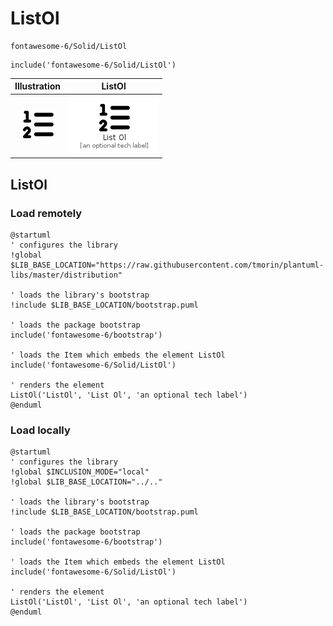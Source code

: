 # ListOl


```text
fontawesome-6/Solid/ListOl
```

```text
include('fontawesome-6/Solid/ListOl')
```



| Illustration | ListOl |
| :---: | :---: |
| ![illustration for Illustration](../../fontawesome-6/Solid/ListOl.png) | ![illustration for ListOl](../../fontawesome-6/Solid/ListOl.Local.png) |




## ListOl

### Load remotely
```plantuml
@startuml
' configures the library
!global $LIB_BASE_LOCATION="https://raw.githubusercontent.com/tmorin/plantuml-libs/master/distribution"

' loads the library's bootstrap
!include $LIB_BASE_LOCATION/bootstrap.puml

' loads the package bootstrap
include('fontawesome-6/bootstrap')

' loads the Item which embeds the element ListOl
include('fontawesome-6/Solid/ListOl')

' renders the element
ListOl('ListOl', 'List Ol', 'an optional tech label')
@enduml
```

### Load locally
```plantuml
@startuml
' configures the library
!global $INCLUSION_MODE="local"
!global $LIB_BASE_LOCATION="../.."

' loads the library's bootstrap
!include $LIB_BASE_LOCATION/bootstrap.puml

' loads the package bootstrap
include('fontawesome-6/bootstrap')

' loads the Item which embeds the element ListOl
include('fontawesome-6/Solid/ListOl')

' renders the element
ListOl('ListOl', 'List Ol', 'an optional tech label')
@enduml
```


